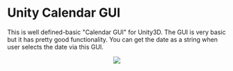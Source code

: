 # Unity Calendar GUI
This is well defined-basic "Calendar GUI" for Unity3D. The GUI is very basic but it has pretty good functionality. You can get the date as a string when user selects the date via this GUI.

<p align="center">
  <img src="https://user-images.githubusercontent.com/22610163/30544896-a802aa08-9c90-11e7-8a84-fe0a88c0370d.png">
</p>
